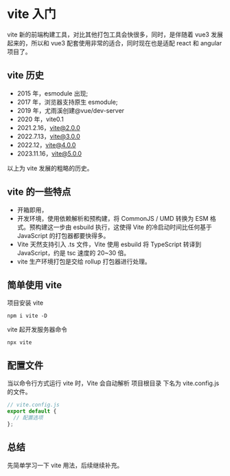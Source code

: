 # vite 入门

vite 新的前端构建工具，对比其他打包工具会快很多，同时，是伴随着 vue3 发展起来的，所以和 vue3 配套使用非常的适合，同时现在也是适配 react 和 angular 项目了。

## vite 历史

- 2015 年，esmodule 出现;
- 2017 年，浏览器支持原生 esmodule;
- 2019 年，尤雨溪创建@vue/dev-server
- 2020 年，vite0.1
- 2021.2.16，vite@2.0.0
- 2022.7.13，vite@3.0.0
- 2022.12，vite@4.0.0
- 2023.11.16，vite@5.0.0

以上为 vite 发展的粗略的历史。

## vite 的一些特点

- 开箱即用，
- 开发环境，使用依赖解析和预构建，将 CommonJS / UMD 转换为 ESM 格式。预构建这一步由 esbuild 执行，这使得 Vite 的冷启动时间比任何基于 JavaScript 的打包器都要快得多。
- Vite 天然支持引入 .ts 文件，Vite 使用 esbuild 将 TypeScript 转译到 JavaScript，约是 tsc 速度的 20~30 倍。
- vite 生产环境打包是交给 rollup 打包器进行处理。

## 简单使用 vite

项目安装 vite

```shell
npm i vite -D
```

vite 起开发服务器命令

```shell
npx vite
```

## 配置文件

当以命令行方式运行 vite 时，Vite 会自动解析 项目根目录 下名为 vite.config.js 的文件。

```js
// vite.config.js
export default {
  // 配置选项
};
```

## 总结

先简单学习一下 vite 用法，后续继续补充。
